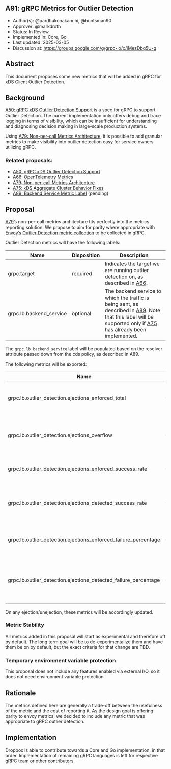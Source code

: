 A91: gRPC Metrics for Outlier Detection
---
* Author(s): @pardhukonakanchi, @huntsman90
* Approver: @markdroth
* Status: In Review
* Implemented in: Core, Go
* Last updated: 2025-03-05
* Discussion at: https://groups.google.com/g/grpc-io/c/iMezDbq5U-g

## Abstract

This document proposes some new metrics that will be added in gRPC for xDS Client Outlier Detection.

## Background

[A50: gRPC xDS Outlier Detection Support][A50] is a spec for gRPC to support Outlier Detection. The current implementation only offers debug and trace logging in terms of visibility, which can be insufficient for understanding and diagnosing decision making in large-scale production systems. 

Using [A79: Non-per-call Metrics Architecture][A79], it is possible to add granular metrics to make visibility into outlier detection easy for service owners utilizing gRPC.

### Related proposals: 
* [A50: gRPC xDS Outlier Detection Support][A50]
* [A66: OpenTelemetry Metrics][A66]
* [A79: Non-per-call Metrics Architecture][A79]
* [A75: xDS Aggregate Cluster Behavior Fixes][A75]
* [A89: Backend Service Metric Label][A89] (pending)

[A50]: A50-xds-outlier-detection.md
[A66]: A66-otel-stats.md
[A75]: A75-xds-aggregate-cluster-behavior-fixes.md
[A79]: A79-non-per-call-metrics-architecture.md
[A89]: https://github.com/grpc/proposal/pull/471

## Proposal

[A79]’s non-per-call metrics architecture fits perfectly into the metrics reporting solution. We propose to aim for parity where appropriate with [Envoy’s Outlier Detection metric collection](https://www.envoyproxy.io/docs/envoy/latest/configuration/upstream/cluster_manager/cluster_stats#outlier-detection-statistics) to be collected in gRPC.

Outlier Detection metrics will have the following labels:

| Name        | Disposition | Description |
| ----------- | ----------- | ----------- |
| grpc.target | required | Indicates the target we are running outlier detection on, as described in [A66]. |
| grpc.lb.backend_service | optional | The backend service to which the traffic is being sent, as described in [A89]. Note that this label will be supported only if [A75] has already been implemented. |

The `grpc.lb.backend_service` label will be populated based on the resolver attribute passed down from the cds policy, as described in A89.

The following metrics will be exported:

| Name          | Type  | Unit  | Labels  | Description |
| ------------- | ----- | ----- | ------- | ----------- |
|  grpc.lb.outlier_detection.ejections_enforced_total | Counter | {ejection} | 	grpc.target, grpc.lb.backend_service |	Total enforced ejections due to any outlier type |
|  grpc.lb.outlier_detection.ejections_overflow |	Counter |	{ejection} |	grpc.target, grpc.lb.backend_service |	Number of ejections aborted due to max ejection percentage |
|  grpc.lb.outlier_detection.ejections_enforced_success_rate |	Counter |	{ejection} |	grpc.target, grpc.lb.backend_service |	Enforced success rate outlier ejections |
|  grpc.lb.outlier_detection.ejections_detected_success_rate |	Counter |	{ejection} |	grpc.target, grpc.lb.backend_service |	Detected (even if unenforced) success rate outlier ejections |
|  grpc.lb.outlier_detection.ejections_enforced_failure_percentage |	Counter |	{ejection} |	grpc.target, grpc.lb.backend_service |	Enforced failure percentage outlier ejections |
|  grpc.lb.outlier_detection.ejections_detected_failure_percentage |	Counter |	{ejection} |	grpc.target, grpc.lb.backend_service |	Detected (even if unenforced) failure percentage outlier ejections |

On any ejection/unejection, these metrics will be accordingly updated.
### Metric Stability

All metrics added in this proposal will start as experimental and therefore off by default. The long term goal will be to de-experimentalize them and have them be on by default, but the exact criteria for that change are TBD.

### Temporary environment variable protection

This proposal does not include any features enabled via external I/O, so it does not need environment variable protection.

## Rationale

The metrics defined here are generally a trade-off between the usefulness
of the metric and the cost of reporting it. As the design goal is offering parity to envoy metrics,
we decided to include any metric that was appropriate to gRPC outlier detection.

## Implementation

Dropbox is able to contribute towards a Core and Go implementation, in that order. Implementation of remaining gRPC languages is left for respective gRPC team or other contributors.
